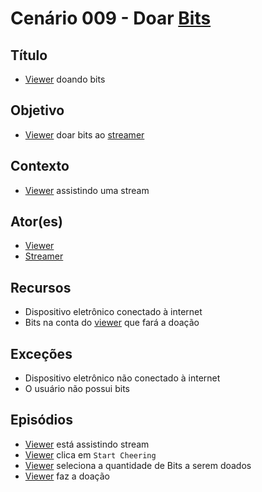# Cenário 009 - Doar [Bits](Bits)

## Título
* [Viewer](Viewer) doando bits

## Objetivo
* [Viewer](Viewer) doar bits ao [streamer](Streamer)


## Contexto
* [Viewer](Viewer) assistindo uma stream

## Ator(es)
* [Viewer](Viewer)
* [Streamer](Streamer)


## Recursos
* Dispositivo eletrônico conectado à internet
* Bits na conta do [viewer](Viewer) que fará a doação

## Exceções
* Dispositivo eletrônico não conectado à internet
* O usuário não possui bits

## Episódios
* [Viewer](Viewer) está assistindo stream
* [Viewer](Viewer) clica em ```Start Cheering```
* [Viewer](Viewer) seleciona a quantidade de Bits a serem doados
* [Viewer](Viewer) faz a doação
